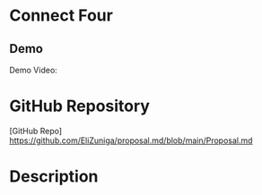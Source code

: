 # **Connect Four**

## **Demo**
  Demo Video:

# **GitHub Repository**
[GitHub Repo] https://github.com/EliZuniga/proposal.md/blob/main/Proposal.md
# Description
